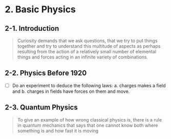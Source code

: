 # 2. Basic Physics
## 2-1. Introduction
  > Curiosity demands that we ask questions, that we try to put things together and try to understand this multitude of aspects as perhaps resulting from the action of a relatively small number of elemental things and forces acting in an infinite variety of combinations.

## 2-2. Physics Before 1920
- [ ] Do an experiment to deduce the following laws: a. charges makes a field and b. charges in fields have forces on them and move.

## 2-3. Quantum Physics
> To give an example of how wrong classical physics is, there is a rule in quantum mechanics that says that one cannot know both where something is and how fast it is moving